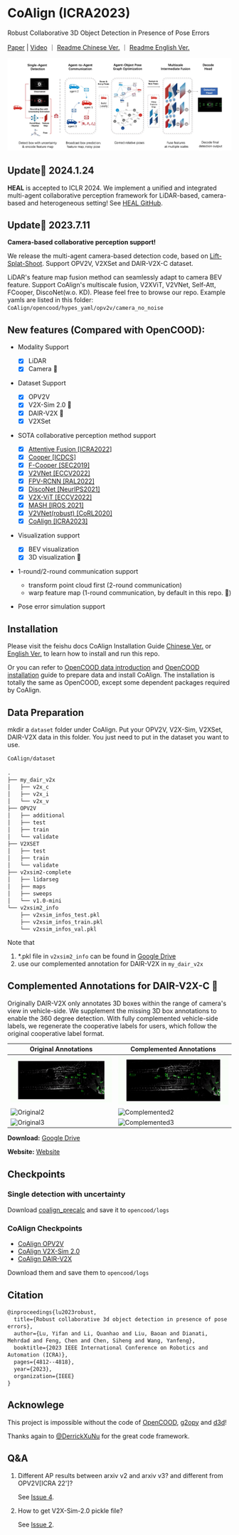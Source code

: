 # CoAlign (ICRA2023)

Robust Collaborative 3D Object Detection in Presence of Pose Errors 

[Paper](https://arxiv.org/abs/2211.07214) | [Video](https://www.youtube.com/watch?v=zCjpFkeC2rA) ｜ [Readme Chinese Ver.](https://udtkdfu8mk.feishu.cn/docx/LlMpdu3pNoCS94xxhjMcOWIynie) ｜ [Readme English Ver.](https://udtkdfu8mk.feishu.cn/docx/SZNVd0S7UoD6mVxUM6Wc8If6ncc)

![Original1](images/coalign.jpg)

## Update🌟 2024.1.24
**HEAL** is accepted to ICLR 2024. We implement a unified and integrated multi-agent collaborative perception framework for LiDAR-based, camera-based and heterogeneous setting! See [HEAL GitHub](https://github.com/yifanlu0227/HEAL).

## Update🌟 2023.7.11

**Camera-based collaborative perception support!**

We release the multi-agent camera-based detection code, based on [Lift-Splat-Shoot](https://github.com/nv-tlabs/lift-splat-shoot). Support OPV2V, V2XSet and DAIR-V2X-C dataset. 

LiDAR's feature map fusion method can seamlessly adapt to camera BEV feature. Support CoAlign's multiscale fusion, V2XViT, V2VNet, Self-Att, FCooper, DiscoNet(w.o. KD). Please feel free to browse our repo. Example yamls are listed in this folder: `CoAlign/opencood/hypes_yaml/opv2v/camera_no_noise` 

## New features (Compared with OpenCOOD):
- Modality Support
  - [x] LiDAR
  - [x] Camera 🌟
- Dataset Support
  - [x] OPV2V
  - [x] V2X-Sim 2.0 🌟
  - [x] DAIR-V2X 🌟
  - [x] V2XSet

- SOTA collaborative perception method support
    - [x] [Attentive Fusion [ICRA2022]](https://arxiv.org/abs/2109.07644)
    - [x] [Cooper [ICDCS]](https://arxiv.org/abs/1905.05265)
    - [x] [F-Cooper [SEC2019]](https://arxiv.org/abs/1909.06459)
    - [x] [V2VNet [ECCV2022]](https://arxiv.org/abs/2008.07519)
    - [x] [FPV-RCNN [RAL2022]](https://arxiv.org/pdf/2109.11615.pdf)
    - [x] [DiscoNet [NeurIPS2021]](https://arxiv.org/abs/2111.00643)
    - [x] [V2X-ViT [ECCV2022]](https://github.com/DerrickXuNu/v2x-vit) 
    - [x] [MASH [IROS 2021]](https://arxiv.org/abs/2107.00771)
    - [x] [V2VNet(robust) [CoRL2020]](https://arxiv.org/abs/2011.05289)
    - [x] [CoAlign [ICRA2023]](https://arxiv.org/abs/2211.07214)

- Visualization support
  - [x] BEV visualization
  - [x] 3D visualization 🌟

- 1-round/2-round communication support
  - transform point cloud first (2-round communication)
  - warp feature map (1-round communication, by default in this repo. 🌟) 

- Pose error simulation support

## Installation

Please visit the feishu docs CoAlign Installation Guide [Chinese Ver.](https://udtkdfu8mk.feishu.cn/docx/LlMpdu3pNoCS94xxhjMcOWIynie) or [English Ver.](https://udtkdfu8mk.feishu.cn/docx/SZNVd0S7UoD6mVxUM6Wc8If6ncc) to learn how to install and run this repo. 

Or you can refer to [OpenCOOD data introduction](https://opencood.readthedocs.io/en/latest/md_files/data_intro.html)
and [OpenCOOD installation](https://opencood.readthedocs.io/en/latest/md_files/installation.html) guide to prepare
data and install CoAlign. The installation is totally the same as OpenCOOD, except some dependent packages required by CoAlign.

## Data Preparation
mkdir a `dataset` folder under CoAlign. Put your OPV2V, V2X-Sim, V2XSet, DAIR-V2X data in this folder. You just need to put in the dataset you want to use.

```
CoAlign/dataset

. 
├── my_dair_v2x 
│   ├── v2x_c
│   ├── v2x_i
│   └── v2x_v
├── OPV2V
│   ├── additional
│   ├── test
│   ├── train
│   └── validate
├── V2XSET
│   ├── test
│   ├── train
│   └── validate
├── v2xsim2-complete
│   ├── lidarseg
│   ├── maps
│   ├── sweeps
│   └── v1.0-mini
└── v2xsim2_info
    ├── v2xsim_infos_test.pkl
    ├── v2xsim_infos_train.pkl
    └── v2xsim_infos_val.pkl
```

Note that
1. *.pkl file in `v2xsim2_info` can be found in [Google Drive](https://drive.google.com/drive/folders/16_KkyjV9gVFxvj2YDCzQm1s9bVTwI0Fw?usp=sharing)
2. use our complemented annotation for DAIR-V2X in `my_dair_v2x`

## Complemented Annotations for DAIR-V2X-C 🌟
Originally DAIR-V2X only annotates 3D boxes within the range of camera's view in vehicle-side. We supplement the missing 3D box annotations to enable the 360 degree detection. With fully complemented vehicle-side labels, we regenerate the cooperative labels for users, which follow the original cooperative label format.

Original Annotations | Complemented Annotations 
---|---
![Original1](images/dair-v2x_compare_gif/before1.gif) | ![Complemented1](images/dair-v2x_compare_gif/after1.gif)
![Original2](images/dair-v2x_compare_gif/before2.gif) | ![Complemented2](images/dair-v2x_compare_gif/after2.gif)
![Original3](images/dair-v2x_compare_gif/before3.gif) | ![Complemented3](images/dair-v2x_compare_gif/after3.gif)


**Download:** [Google Drive](https://drive.google.com/file/d/13g3APNeHBVjPcF-nTuUoNOSGyTzdfnUK/view?usp=sharing)

**Website:** [Website](https://siheng-chen.github.io/dataset/dair-v2x-c-complemented/)

## Checkpoints

### Single detection with uncertainty
Download [coalign_precalc](https://drive.google.com/drive/folders/1otDzESlepuhRBE4ZgJQfpArnpG1TG8uu) and save it to `opencood/logs`

### CoAlign Checkpoints
- [CoAlign OPV2V](https://drive.google.com/drive/folders/14VdGUZ26j4NF0UG_XuNsU7E0uGh_DmOU?usp=sharing)
- [CoAlign V2X-Sim 2.0](https://drive.google.com/drive/folders/1ymKGFdto8HECKZFJJbCSkiuWlY6HF7OZ?usp=sharing)
- [CoAlign DAIR-V2X](https://drive.google.com/drive/folders/1zsgEMTGpB_Llz66SqeegXXKdaduIegXE?usp=sharing)

Download them and save them to `opencood/logs`


## Citation
```
@inproceedings{lu2023robust,
  title={Robust collaborative 3d object detection in presence of pose errors},
  author={Lu, Yifan and Li, Quanhao and Liu, Baoan and Dianati, Mehrdad and Feng, Chen and Chen, Siheng and Wang, Yanfeng},
  booktitle={2023 IEEE International Conference on Robotics and Automation (ICRA)},
  pages={4812--4818},
  year={2023},
  organization={IEEE}
}
```

## Acknowlege

This project is impossible without the code of [OpenCOOD](https://github.com/DerrickXuNu/OpenCOOD), [g2opy](https://github.com/uoip/g2opy) and [d3d](https://github.com/cmpute/d3d)!

Thanks again to [@DerrickXuNu](https://github.com/DerrickXuNu)
 for the great code framework.

## Q&A
1. Different AP results between arxiv v2 and arxiv v3? and different from OPV2V[ICRA 22']?

   See [Issue 4](https://github.com/yifanlu0227/CoAlign/issues/4).
   
2. How to get V2X-Sim-2.0 pickle file?

   See [Issue 2](https://github.com/yifanlu0227/CoAlign/issues/2).
